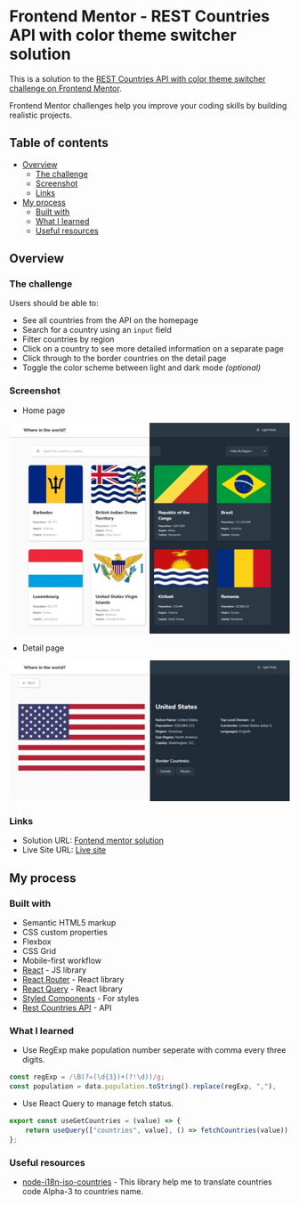 # Frontend Mentor - REST Countries API with color theme switcher solution

This is a solution to the [REST Countries API with color theme switcher challenge on Frontend Mentor](https://www.frontendmentor.io/challenges/rest-countries-api-with-color-theme-switcher-5cacc469fec04111f7b848ca).

Frontend Mentor challenges help you improve your coding skills by building realistic projects.

## Table of contents

-   [Overview](#overview)
    -   [The challenge](#the-challenge)
    -   [Screenshot](#screenshot)
    -   [Links](#links)
-   [My process](#my-process)
    -   [Built with](#built-with)
    -   [What I learned](#what-i-learned)
    -   [Useful resources](#useful-resources)

## Overview

### The challenge

Users should be able to:

-   See all countries from the API on the homepage
-   Search for a country using an `input` field
-   Filter countries by region
-   Click on a country to see more detailed information on a separate page
-   Click through to the border countries on the detail page
-   Toggle the color scheme between light and dark mode _(optional)_

### Screenshot

-   Home page

![](./public/screenshot/desktop-1.png)

-   Detail page

![](./public/screenshot/desktop-2.png)

### Links

-   Solution URL: [Fontend mentor solution]()
-   Live Site URL: [Live site]()

## My process

### Built with

-   Semantic HTML5 markup
-   CSS custom properties
-   Flexbox
-   CSS Grid
-   Mobile-first workflow
-   [React](https://reactjs.org/) - JS library
-   [React Router](https://reactrouter.com/en/main) - React library
-   [React Query](https://react-query-v3.tanstack.com/) - React library
-   [Styled Components](https://styled-components.com/) - For styles
-   [Rest Countries API](https://restcountries.com/) - API

### What I learned

-   Use RegExp make population number seperate with comma every three digits.

```js
const regExp = /\B(?=(\d{3})+(?!\d))/g;
const population = data.population.toString().replace(regExp, ","),
```

-   Use React Query to manage fetch status.

```js
export const useGetCountries = (value) => {
    return useQuery(["countries", value], () => fetchCountries(value));
};
```

### Useful resources

-   [node-i18n-iso-countries](https://github.com/michaelwittig/node-i18n-iso-countries) - This library help me to translate countries code Alpha-3 to countries name.
